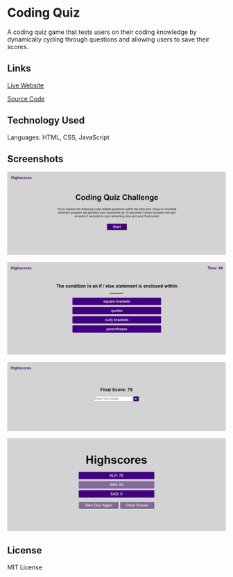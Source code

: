# Coding Quiz

A coding quiz game that tests users on their coding knowledge by dynamically cycling through questions and allowing users to save their scores.

## Links

[Live Website](https://kerilp.github.io/coding-quiz-challenge/)

[Source Code](https://github.com/kerilp/coding-quiz-challenge)

## Technology Used

Languages: HTML, CSS, JavaScript

## Screenshots

![Main Page](./assets/images/screenshot.png)

![Quiz Running](./assets/images/playing-quiz.png)

![Score Input](./assets/images/enter-score.png)

![Highscores Page](./assets/images/highscores.png)

## License

MIT License
